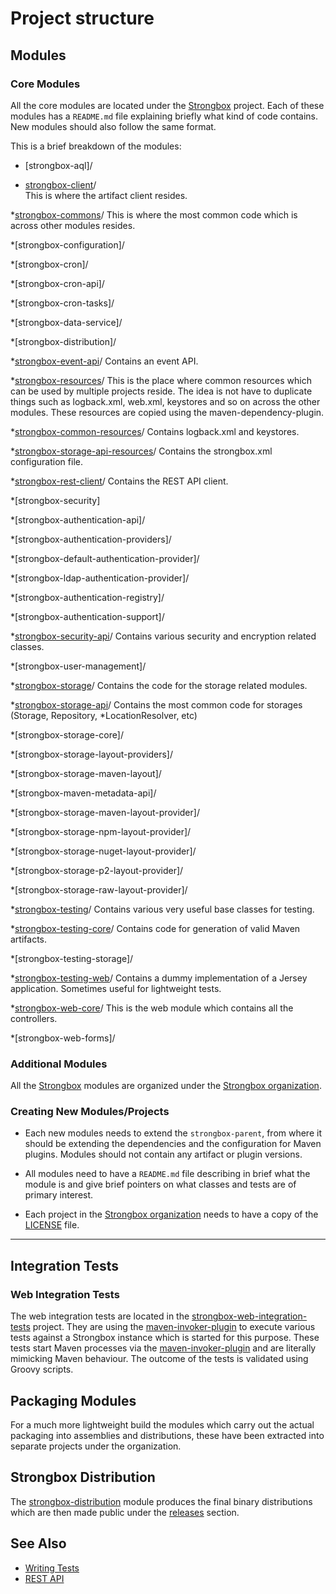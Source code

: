 # Project structure
## Modules
### Core Modules

All the core modules are located under the [Strongbox] project. Each of these modules has a `README.md` file explaining briefly what kind of code contains. New modules should also follow the same format.

This is a brief breakdown of the modules:

* [strongbox-aql]/

* [strongbox-client]/    
    This is where the artifact client resides.

*[strongbox-commons]/ 
This is where the most common code which is across other modules resides.

*[strongbox-configuration]/ 

*[strongbox-cron]/  

*[strongbox-cron-api]/

*[strongbox-cron-tasks]/

*[strongbox-data-service]/

*[strongbox-distribution]/

*[strongbox-event-api]/
Contains an event API.

*[strongbox-resources]/
This is the place where common resources which can be used by multiple projects reside. The idea is not have to duplicate things such as logback.xml, web.xml, keystores and so on across the other modules. These resources are copied using the maven-dependency-plugin.

*[strongbox-common-resources]/
Contains logback.xml and keystores.

*[strongbox-storage-api-resources]/
Contains the strongbox.xml configuration file.

*[strongbox-rest-client]/
Contains the REST API client.

*[strongbox-security]

*[strongbox-authentication-api]/

*[strongbox-authentication-providers]/

*[strongbox-default-authentication-provider]/

*[strongbox-ldap-authentication-provider]/

*[strongbox-authentication-registry]/

*[strongbox-authentication-support]/

*[strongbox-security-api]/
Contains various security and encryption related classes.

*[strongbox-user-management]/

*[strongbox-storage]/
Contains the code for the storage related modules.

*[strongbox-storage-api]/
Contains the most common code for storages (Storage, Repository, *LocationResolver, etc)

*[strongbox-storage-core]/

*[strongbox-storage-layout-providers]/

*[strongbox-storage-maven-layout]/

*[strongbox-maven-metadata-api]/

*[strongbox-storage-maven-layout-provider]/

*[strongbox-storage-npm-layout-provider]/

*[strongbox-storage-nuget-layout-provider]/

*[strongbox-storage-p2-layout-provider]/

*[strongbox-storage-raw-layout-provider]/

*[strongbox-testing]/
Contains various very useful base classes for testing.

*[strongbox-testing-core]/
Contains code for generation of valid Maven artifacts.

*[strongbox-testing-storage]/

*[strongbox-testing-web]/
Contains a dummy implementation of a Jersey application. Sometimes useful for lightweight tests.

*[strongbox-web-core]/
This is the web module which contains all the controllers.

*[strongbox-web-forms]/

### Additional Modules

All the [Strongbox] modules are organized under the [Strongbox organization].

### Creating New Modules/Projects

* Each new modules needs to extend the `strongbox-parent`, from where it should be extending the dependencies and the 
  configuration for Maven plugins. Modules should not contain any artifact or plugin versions.

* All modules need to have a `README.md` file describing in brief what the module is and give brief pointers 
  on what classes and tests are of primary interest.

* Each project in the [Strongbox organization] needs to have a copy of the [LICENSE] file.

---

## Integration Tests

### Web Integration Tests

The web integration tests are located in the [strongbox-web-integration-tests] project. 
They are using the [maven-invoker-plugin] to execute various tests 
against a Strongbox instance which is started for this purpose. These tests start Maven processes via the [maven-invoker-plugin]
and are literally mimicking Maven behaviour. The outcome of the tests is validated using Groovy scripts.

## Packaging Modules

For a much more lightweight build the modules which carry out the actual packaging into assemblies and distributions, 
these have been extracted into separate projects under the organization.

## Strongbox Distribution

The [strongbox-distribution](https://github.com/strongbox/strongbox/tree/master/strongbox-distribution) module produces 
the final binary distributions which are then made public under the [releases](https://github.com/strongbox/strongbox/releases) section.



## See Also
* [Writing Tests](./writing-tests.md)
* [REST API](../user-guide/rest-api.md)

[Strongbox]: https://github.com/strongbox/strongbox
[Strongbox organization]: https://github.com/strongbox
[strongbox-client]: https://github.com/strongbox/strongbox/tree/master/strongbox-client
[strongbox-commons]: https://github.com/strongbox/strongbox/tree/master/strongbox-commons
[strongbox-common-resources]: https://github.com/strongbox/strongbox/tree/master/strongbox-resources/strongbox-common-resources
[strongbox-event-api]: https://github.com/strongbox/strongbox/tree/master/strongbox-event-api
[strongbox-metadata-core]: https://github.com/strongbox/strongbox/tree/master/strongbox-metadata-core 
[strongbox-parent]: https://github.com/strongbox/strongbox-parent/tree/master
[strongbox-resources]: https://github.com/strongbox/strongbox/tree/master/strongbox-resources
[strongbox-rest-client]: https://github.com/strongbox/strongbox/tree/master/strongbox-rest-client
[strongbox-security-api]: https://github.com/strongbox/strongbox/tree/master/strongbox-security-api
[strongbox-storage]: https://github.com/strongbox/strongbox/tree/master/strongbox-storage
[strongbox-storage-api]: https://github.com/strongbox/strongbox/tree/master/strongbox-storage/strongbox-storage-api
[strongbox-storage-api-resources]: https://github.com/strongbox/strongbox/tree/master/strongbox-resources/strongbox-storage-resources/strongbox-storage-api-resources
[strongbox-storage-indexing]: https://github.com/strongbox/strongbox/tree/master/strongbox-storage/strongbox-storage-indexing
[strongbox-storage-metadata]: https://github.com/strongbox/strongbox/tree/master/strongbox-storage/strongbox-storage-metadata
[strongbox-storage-resources]: https://github.com/strongbox/strongbox/tree/master/strongbox-resources/strongbox-storage-resources
[strongbox-testing]: https://github.com/strongbox/strongbox/tree/master/strongbox-testing
[strongbox-testing-core]: https://github.com/strongbox/strongbox/tree/master/strongbox-testing/strongbox-testing-core
[strongbox-testing-web]: https://github.com/strongbox/strongbox/tree/master/strongbox-testing/strongbox-testing-web
[strongbox-web-core]: https://github.com/strongbox/strongbox/tree/master/strongbox-web-core
[strongbox-web-integration-tests]: https://github.com/strongbox/strongbox-web-integration-tests
[strongbox-web-resources]: https://github.com/strongbox/strongbox/tree/master/strongbox-resources/strongbox-web-resources
[LICENSE]: https://github.com/strongbox/strongbox/blob/master/LICENSE

[maven-invoker-plugin]: http://maven.apache.org/plugins/maven-invoker-plugin/
